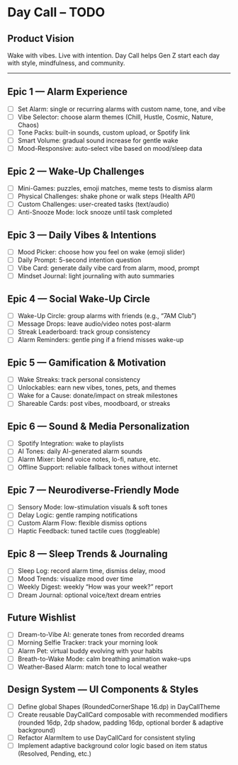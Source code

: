 # Day Call – TODO

## Product Vision
Wake with vibes. Live with intention. Day Call helps Gen Z start each day with style, mindfulness, and community.

---

## Epic 1 — Alarm Experience
- [ ] Set Alarm: single or recurring alarms with custom name, tone, and vibe
- [ ] Vibe Selector: choose alarm themes (Chill, Hustle, Cosmic, Nature, Chaos)
- [ ] Tone Packs: built-in sounds, custom upload, or Spotify link
- [ ] Smart Volume: gradual sound increase for gentle wake
- [ ] Mood-Responsive: auto-select vibe based on mood/sleep data

## Epic 2 — Wake-Up Challenges
- [ ] Mini-Games: puzzles, emoji matches, meme tests to dismiss alarm
- [ ] Physical Challenges: shake phone or walk steps (Health API)
- [ ] Custom Challenges: user-created tasks (text/audio)
- [ ] Anti-Snooze Mode: lock snooze until task completed

## Epic 3 — Daily Vibes & Intentions
- [ ] Mood Picker: choose how you feel on wake (emoji slider)
- [ ] Daily Prompt: 5-second intention question
- [ ] Vibe Card: generate daily vibe card from alarm, mood, prompt
- [ ] Mindset Journal: light journaling with auto summaries

## Epic 4 — Social Wake-Up Circle
- [ ] Wake-Up Circle: group alarms with friends (e.g., “7AM Club”)
- [ ] Message Drops: leave audio/video notes post-alarm
- [ ] Streak Leaderboard: track group consistency
- [ ] Alarm Reminders: gentle ping if a friend misses wake-up

## Epic 5 — Gamification & Motivation
- [ ] Wake Streaks: track personal consistency
- [ ] Unlockables: earn new vibes, tones, pets, and themes
- [ ] Wake for a Cause: donate/impact on streak milestones
- [ ] Shareable Cards: post vibes, moodboard, or streaks

## Epic 6 — Sound & Media Personalization
- [ ] Spotify Integration: wake to playlists
- [ ] AI Tones: daily AI-generated alarm sounds
- [ ] Alarm Mixer: blend voice notes, lo-fi, nature, etc.
- [ ] Offline Support: reliable fallback tones without internet

## Epic 7 — Neurodiverse-Friendly Mode
- [ ] Sensory Mode: low-stimulation visuals & soft tones
- [ ] Delay Logic: gentle ramping notifications
- [ ] Custom Alarm Flow: flexible dismiss options
- [ ] Haptic Feedback: tuned tactile cues (toggleable)

## Epic 8 — Sleep Trends & Journaling
- [ ] Sleep Log: record alarm time, dismiss delay, mood
- [ ] Mood Trends: visualize mood over time
- [ ] Weekly Digest: weekly “How was your week?” report
- [ ] Dream Journal: optional voice/text dream entries

## Future Wishlist
- [ ] Dream-to-Vibe AI: generate tones from recorded dreams
- [ ] Morning Selfie Tracker: track your morning look
- [ ] Alarm Pet: virtual buddy evolving with your habits
- [ ] Breath-to-Wake Mode: calm breathing animation wake-ups
- [ ] Weather-Based Alarm: match tone to local weather 

## Design System — UI Components & Styles
- [ ] Define global Shapes (RoundedCornerShape 16.dp) in DayCallTheme
- [ ] Create reusable DayCallCard composable with recommended modifiers (rounded 16dp, 2dp shadow, padding 16dp, optional border & adaptive background)
- [ ] Refactor AlarmItem to use DayCallCard for consistent styling
- [ ] Implement adaptive background color logic based on item status (Resolved, Pending, etc.) 